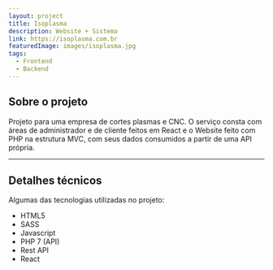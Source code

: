 ```yaml
---
layout: project
title: Isoplasma
description: Website + Sistema
link: https://isoplasma.com.br
featuredImage: images/isoplasma.jpg
tags:
  - Frontend
  - Backend
---
```


## Sobre o projeto
Projeto para uma empresa de cortes plasmas e CNC. O serviço consta com áreas de administrador e de cliente feitos em React e o Website feito com PHP na estrutura MVC, com seus dados consumidos a partir de uma API própria.

---

## Detalhes técnicos
Algumas das tecnologias utilizadas no projeto:
  - HTML5
  - SASS
  - Javascript
  - PHP 7 (API)
  - Rest API
  - React